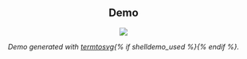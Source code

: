 <h2 align="center">Demo</h2>
<p align="center"><img src="https://gl.githack.com/{{ namespace }}/{{ project }}/raw/master/demo/demo.svg"></p>
<p align="center"><em>Demo generated with <a href="https://github.com/nbedos/termtosvg">termtosvg</a>{% if shelldemo_used %}<!-- and <a href="https://github.com/pawamoy/shelldemo">shelldemo</a>-->{% endif %}.</em></p>
